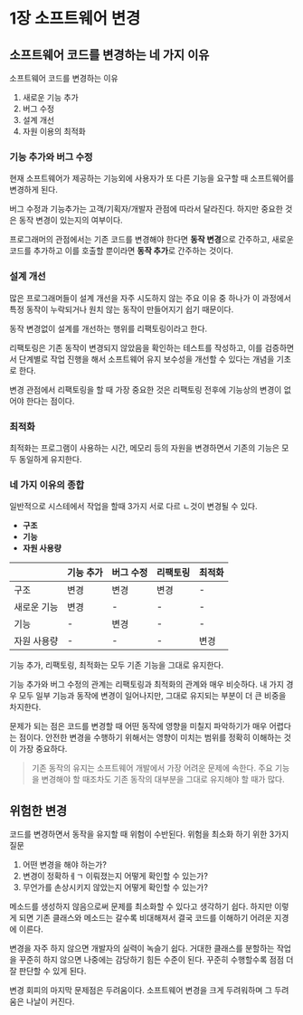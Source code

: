 # 1장 소프트웨어 변경

## 소프트웨어 코드를 변경하는 네 가지 이유

소프트웨어 코드를 변경하는 이유
1. 새로운 기능 추가
2. 버그 수정
3. 설계 개선
4. 자원 이용의 최적화 

### 기능 추가와 버그 수정

현재 소프트웨어가 제공하는 기능외에 사용자가 또 다른 기능을 요구할 때 소프트웨어를 변경하게 된다. 

버그 수정과 기능추가는 고객/기획자/개발자 관점에 따라서 달라진다. 하지만 중요한 것은 동작 변경이 있는지의 여부이다. 

프로그래머의 관점에서는 기존 코드를 변경해야 한다면 **동작 변경**으로 간주하고, 새로운 코드를 추가하고 이를 호출할 뿐이라면 **동작 추가**로 간주하는 것이다. 

### 설계 개선

많은 프로그래머들이 설계 개선을 자주 시도하지 않는 주요 이유 중 하나가 이 과정에서 특정 동작이 누락되거나 원치 않는 동작이 만들어지기 쉽기 때문이다. 

동작 변경없이 설계를 개선하는 행위를 리팩토링이라고 한다. 

리팩토링은 기존 동작이 변경되지 않았음을 확인하는 테스트를 작성하고, 이를 검증하면서 단계별로 작업 진행을 해서 소프트웨어 유지 보수성을 개선할 수 있다는 개념을 기초로 한다. 

변경 관점에서 리팩토링을 할 때 가장 중요한 것은 리팩토링 전후에 기능상의 변경이 없어야 한다는 점이다. 


### 최적화

최적화는 프로그램이 사용하는 시간, 메모리 등의 자원을 변경하면서 기존의 기능은 모두 동일하게 유지한다.

### 네 가지 이유의 종합

일반적으로 시스테에서 작업을 할때 3가지 서로 다르 ㄴ것이 변경될 수 있다.
- **구조** 
- **기능**
- **자원 사용량**

||기능 추가|버그 수정|리팩토링|최적화|
|--|--|--|--|--|
|구조|변경|변경|변경|-|
|새로운 기능|변경|-|-|-|
|기능|-|변경|-|-|
|자원 사용량|-|-|-|변경|

기능 추가, 리팩토링, 최적화는 모두 기존 기능을 그대로 유지한다. 

기능 추가와 버그 수정의 관계는 리팩토링과 최적화의 관계와 매우 비슷하다. 내 가지 경우 모두 일부 기능과 동작에 변경이 일어나지만, 그대로 유지되는 부분이 더 큰 비중을 차지한다. 

문제가 되는 점은 코드를 변경할 때 어떤 동작에 영향을 미칠지 파악하기가 매우 어렵다는 점이다. 안전한 변경을 수행하기 위해서는 영향이 미치는 범위를 정확히 이해하는 것이 가장 중요하다. 

> 기존 동작의 유지는 소프트웨어 개발에서 가장 어려운 문제에 속한다. 주요 기능을 변경해야 할 때조차도 기존 동작의 대부분을 그대로 유지해야 할 때가 많다. 


## 위험한 변경

코드를 변경하면서 동작을 유지할 때 위험이 수반된다. 
위험을 최소화 하기 위한 3가지 질문

1. 어떤 변경을 해야 하는가?
2. 변경이 정확하ㅔㄱ 이뤄졌는지 어떻게 확인할 수 있는가?
3. 무언가를 손상시키지 않았는지 어떻게 확인할 수 있는가? 

메소드를 생성하지 않음으로써 문제를 최소화할 수 있다고 생각하기 쉽다. 하지만 이렇게 되면 기존 클래스와 메소드는 갈수록 비대해져서 결국 코드를 이해하기 어려운 지경에 이른다. 

변경을 자주 하지 않으면 개발자의 실력이 녹슬기 쉽다. 거대한 클래스를 분할하는 작업을 꾸준히 하지 않으면 나중에는 감당하기 힘든 수준이 된다. 꾸준히 수행할수록 점점 더 잘 판단할 수 있게 된다.

변경 회피의 마지막 문제점은 두려움이다. 소프트웨어 변경을 크게 두려워하며 그 두려움은 나날이 커진다. 